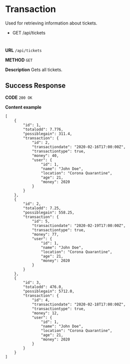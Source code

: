 # Transaction

Used for retrieving information about tickets.

* GET /api/tickets
#
**URL** ``` /api/tickets ```

**METHOD** ``` GET ```

**Description** Gets all tickets.

## Success Response

**CODE** ``` 200 OK ```

**Content example**
```
[
    {
        "id": 1,
        "totalodd": 7.776,
        "possiblegain": 311.4,
        "transaction": {
            "id": 2,
            "transactiondate": "2020-02-16T17:00:00Z",
            "transactiontype": true,
            "money": 40,
            "user": {
			    "id": 1,
			    "name": "John Doe",
			    "location": "Corona Quarantine",
			    "age": 21,
			    "money": 2020
            }
        }
    },
    {
        "id": 2,
        "totalodd": 7.25,
        "possiblegain": 558.25,
        "transaction": {
            "id": 5,
            "transactiondate": "2020-02-19T17:00:00Z",
            "transactiontype": true,
            "money": 77,
            "user": {
			    "id": 1,
			    "name": "John Doe",
			    "location": "Corona Quarantine",
			    "age": 21,
			    "money": 2020
            }
        }
    },
    {
        "id": 3,
        "totalodd": 476.0,
        "possiblegain": 5712.0,
        "transaction": {
            "id": 4,
            "transactiondate": "2020-02-18T17:00:00Z",
            "transactiontype": true,
            "money": 12,
            "user": {
			    "id": 1,
			    "name": "John Doe",
			    "location": "Corona Quarantine",
			    "age": 21,
			    "money": 2020
            }
        }
    }
]
```